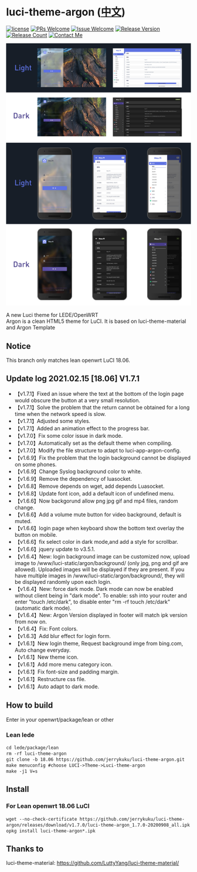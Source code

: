 # luci-theme-argon ([中文](/README_ZH.md))

[1]: https://img.shields.io/badge/license-MIT-brightgreen.svg
[2]: /LICENSE
[3]: https://img.shields.io/badge/PRs-welcome-brightgreen.svg
[4]: https://github.com/jerrykuku/luci-theme-argon/pulls
[5]: https://img.shields.io/badge/Issues-welcome-brightgreen.svg
[6]: https://github.com/jerrykuku/luci-theme-argon/issues/new
[7]: https://img.shields.io/badge/release-v1.6.9-blue.svg?
[8]: https://github.com/jerrykuku/luci-theme-argon/releases
[9]: https://img.shields.io/github/downloads/jerrykuku/luci-theme-argon/total
[10]: https://img.shields.io/badge/Contact-telegram-blue
[11]: https://t.me/jerryk6
[![license][1]][2]
[![PRs Welcome][3]][4]
[![Issue Welcome][5]][6]
[![Release Version][7]][8]
[![Release Count][9]][8]
[![Contact Me][10]][11]

![](/Screenshots/screenshot_pc.jpg)
![](/Screenshots/screenshot_phone.jpg)

A new Luci theme for LEDE/OpenWRT  
Argon is a clean HTML5 theme for LuCI. It is based on luci-theme-material and Argon Template  

## Notice

This branch only matches lean openwrt LuCI 18.06.

## Update log 2021.02.15 [18.06] V1.7.1

- 【v1.7.1】Fixed an issue where the text at the bottom of the login page would obscure the button at a very small resolution.
- 【v1.7.1】Solve the problem that the return cannot be obtained for a long time when the network speed is slow.
- 【v1.7.1】Adjusted some styles.
- 【v1.7.1】Added an animation effect to the progress bar.
- 【v1.7.0】Fix some color issue in dark mode.
- 【v1.7.0】Automatically set as the default theme when compiling.
- 【v1.7.0】Modify the file structure to adapt to luci-app-argon-config.
- 【v1.6.9】Fix the problem that the login background cannot be displayed on some phones.
- 【v1.6.9】Change Syslog background color to white.
- 【v1.6.9】Remove the dependency of luasocket.
- 【v1.6.8】Remove depends on wget, add depends Luasocket.
- 【v1.6.8】Update font icon, add a default icon of undefined menu.
- 【v1.6.6】Now backgorund allow png jpg gif and mp4 files, random change.
- 【v1.6.6】Add a volume mute button for video background, default is muted.
- 【v1.6.6】login page when keyboard show the bottom text overlay the button on mobile.
- 【v1.6.6】fix select color in dark mode,and add a style for scrollbar.
- 【v1.6.6】jquery update to v3.5.1.
- 【v1.6.4】New: login background image can be customized now, upload image to /www/luci-static/argon/background/ (only jpg, png and gif are allowed). Uploaded images will be displayed if they are present. If you have multiple images in /www/luci-static/argon/background/, they will be displayed randomly upon each login.
- 【v1.6.4】New: force dark mode. Dark mode can now be enabled without client being in "dark mode". To enable: ssh into your router and enter "touch /etc/dark", to disable enter "rm -rf touch /etc/dark" (automatic dark mode).
- 【v1.6.4】New: Argon Version displayed in footer will match ipk version from now on.
- 【v1.6.4】Fix: Font colors.
- 【v1.6.3】Add blur effect for login form.
- 【v1.6.1】New login theme, Request background imge from bing.com, Auto change everyday.
- 【v1.6.1】New theme icon.
- 【v1.6.1】Add more menu category  icon.
- 【v1.6.1】Fix font-size and padding margin.
- 【v1.6.1】Restructure css file.
- 【v1.6.1】Auto adapt to dark mode.

## How to build

Enter in your openwrt/package/lean or other

### Lean lede

```
cd lede/package/lean  
rm -rf luci-theme-argon  
git clone -b 18.06 https://github.com/jerrykuku/luci-theme-argon.git  
make menuconfig #choose LUCI->Theme->Luci-theme-argon  
make -j1 V=s  
```

## Install

### For Lean openwrt 18.06 LuCI

```
wget --no-check-certificate https://github.com/jerrykuku/luci-theme-argon/releases/download/v1.7.0/luci-theme-argon_1.7.0-20200908_all.ipk
opkg install luci-theme-argon*.ipk
```

## Thanks to

luci-theme-material: https://github.com/LuttyYang/luci-theme-material/
